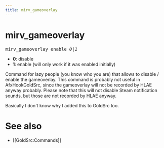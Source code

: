 ```yaml
---
title: mirv_gameoverlay
---
```


# mirv_gameoverlay

<tt>mirv_gameoverlay enable _0|1_</tt>

* **0**: disable
* **1**: enable (will only work if it was enabled initially)

Command for lazy people (you know who you are) that allows to disable / enable the gameoverlay.
This command is probably not useful in AfxHookGoldSrc, since the gameoverlay will not be recorded by HLAE anyway probably.
Please note that this will not disable Steam notification sounds, but those are not recorded by HLAE anyway.

Basically I don't know why I added this to GoldSrc too.

# See also

* [[GoldSrc:Commands]] 